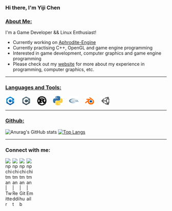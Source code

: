 <!-- List Of Websites-->
[blog]: https://npchitman.com
[Aphrodite]: https://github.com/npchitman/Aphrodite
[twitter]: https://www.twitter.com/npchitman
[reddit]: https://www.reddit.com/user/npchitman
[github]: https://www.github.com/npchitman
[gmail]: mailto:npchitmann@gmail.com
[bmac]: https://www.buymeacoffee.com/adi1090x
[ko-fi]: https://ko-fi.com/adi1090x


### Hi there, I'm Yiji Chen<br>

### <ins>About Me:</ins>

I'm a Game Developer && Linux Enthusiast!
- Currently working on [Aphrodite-Engine][Aphrodite]
- Currently practising C++, OpenGL and game engine programming
- Interested in game development, computer graphics and game engine programming
- Please check out my [website][blog] for more about my experience in programming, computer graphics, etc.

***

### <ins>Languages and Tools:</ins>

<img align="center" alt="npchitman|C++" width="30px" src="images/c++.png"/>&nbsp;&nbsp;&nbsp;&nbsp;
<img align="center" alt="npchitman|C#" width="30px" src="images/csharp.png"/>&nbsp;&nbsp;&nbsp;&nbsp;
<img align="center" alt="npchitman|Rust" width="30px" src="images/rust.png"/>&nbsp;&nbsp;&nbsp;&nbsp;
<img align="center" alt="npchitman|Python" width="30px" src="images/python.png"/>&nbsp;&nbsp;&nbsp;&nbsp;
<img align="center" alt="npchitman|OpenGL" width="30px" src="images/opengl.png"/>&nbsp;&nbsp;&nbsp;&nbsp;
<img align="center" alt="npchitman|Blender" width="30px" src="images/blender.png"/>&nbsp;&nbsp;&nbsp;&nbsp;
<img align="center" alt="npchitman|Unity" width="30px" src="images/unity.png"/>&nbsp;&nbsp;&nbsp;&nbsp;

***

### <ins>Github:</ins>

![Anurag's GitHub stats](https://github-readme-stats.vercel.app/api?username=npchitman&count_private=true&show_icons=true&include_all_commits=true&line_height=40&theme=calm&hide=contribs,prs,issues)
[![Top Langs](https://github-readme-stats.vercel.app/api/top-langs/?username=npchitman&theme=calm&hide=html,javascript&layout=compact)](https://github.com/anuraghazra/github-readme-stats)
<br>

***

### Connect with me:

[<img align="left" alt="npchitman | Twitter" width="22px" src="https://image.flaticon.com/icons/svg/733/733579.svg" />][twitter]
[<img align="left" alt="npchitman | Reddit" width="22px" src="https://image.flaticon.com/icons/svg/2111/2111589.svg" />][reddit]
[<img align="left" alt="npchitman | Github" width="22px" src="https://image.flaticon.com/icons/svg/733/733553.svg" />][github]
[<img align="left" alt="npchitman | Email" width="22px" src="https://image.flaticon.com/icons/svg/732/732200.svg" />][gmail]
